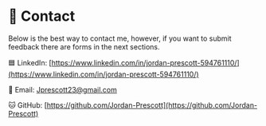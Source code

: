 # 🤙 Contact

Below is the best way to contact me, however, if you want to submit feedback there are forms in the next sections.

🟦 LinkedIn: [https://www.linkedin.com/in/jordan-prescott-594761110/](https://www.linkedin.com/in/jordan-prescott-594761110/)

📧 Email: Jprescott23@gmail.com

🐱 GitHub: [https://github.com/Jordan-Prescott](https://github.com/Jordan-Prescott)

